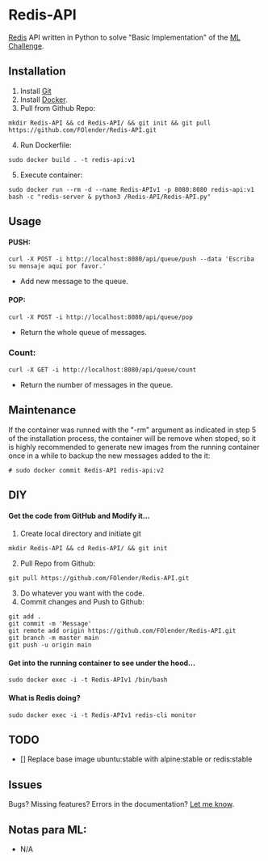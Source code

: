# Redis-API

[Redis](https://redis.io/) API written in Python to solve "Basic Implementation" of the [ML Challenge](https://github.com/irt-mercadolibre/challenge_redis_FOlender).

## Installation

1.  Install [Git](https://git-scm.com/downloads)
2.  Install [Docker](https://www.docker.io/).
3.  Pull from Github Repo:
```
mkdir Redis-API && cd Redis-API/ && git init && git pull https://github.com/FOlender/Redis-API.git
```
4.  Run Dockerfile:
```
sudo docker build . -t redis-api:v1
```
5. Execute container:
``` 
sudo docker run --rm -d --name Redis-APIv1 -p 8080:8080 redis-api:v1 bash -c "redis-server & python3 /Redis-API/Redis-API.py"
```

## Usage

#### PUSH:
```
curl -X POST -i http://localhost:8080/api/queue/push --data 'Escriba su mensaje aqui por favor.'
```
- Add new message to the queue.

#### POP:
```
curl -X POST -i http://localhost:8080/api/queue/pop
```
- Return the whole queue of messages.

### Count:
```
curl -X GET -i http://localhost:8080/api/queue/count
```
- Return the number of messages in the queue.

## Maintenance

If the container was runned with the "-rm" argument as indicated in step 5 of the installation process, the container will be remove when stoped, so it is highly recommended to generate new images from the running container once in a while to backup the new messages added to the it:
```
# sudo docker commit Redis-API redis-api:v2
```

## DIY

#### Get the code from GitHub and Modify it...

1.  Create local directory and initiate git
```
mkdir Redis-API && cd Redis-API/ && git init
```
2.  Pull Repo from Github:
```
git pull https://github.com/FOlender/Redis-API.git
```
3. Do whatever you want with the code.
4.  Commit changes and Push to Github:
```
git add .
git commit -m 'Message'
git remote add origin https://github.com/FOlender/Redis-API.git
git branch -m master main
git push -u origin main
```

#### Get into the running container to see under the hood...

```
sudo docker exec -i -t Redis-APIv1 /bin/bash
```

#### What is Redis doing?

```
sudo docker exec -i -t Redis-APIv1 redis-cli monitor
```

## TODO

- [] Replace base image ubuntu:stable with alpine:stable or redis:stable

## Issues

Bugs? Missing features? Errors in the documentation? [Let me know](https://github.com/FOlender/Redis-API/issues/new).

## Notas para ML:

- N/A
